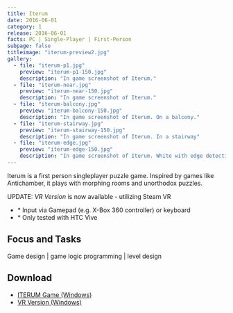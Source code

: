 ```yaml
---
title: Iterum
date: 2016-06-01
category: 1
release: 2016-06-01
facts: PC | Single-Player | First-Person
subpage: false
titleimage: "iterum-preview2.jpg"
gallery:
  - file: "iterum-p1.jpg"
    preview: "iterum-p1-150.jpg"
    description: "In game screenshot of Iterum."
  - file: "iterum-near.jpg"
    preview: "iterum-near-150.jpg"
    description: "In game screenshot of Iterum."
  - file: "iterum-balcony.jpg"
    preview: "iterum-balcony-150.jpg"
    description: "In game screenshot of Iterum. On a balcony."
  - file: "iterum-stairway.jpg"
    preview: "iterum-stairway-150.jpg"
    description: "In game screenshot of Iterum. In a stairway"
  - file: "iterum-edge.jpg"
    preview: "iterum-edge-150.jpg"
    description: "In game screenshot of Iterum. White with edge detection shader."
---
```


Iterum is a first person singleplayer puzzle game. Inspired by games like Antichamber, it plays with morphing rooms and unorthodox puzzles.

UPDATE: *VR Version* is now available - utilizing Steam VR
* \* Input via Gamepad (e.g. X-Box 360 controller) or keyboard
* \* Only tested with HTC Vive

## Focus and Tasks
Game design | game logic programming | level design

## Download
* [ITERUM Game (Windows)](ITERUM.zip)
* [VR Version (Windows)](IterumVR.zip)
